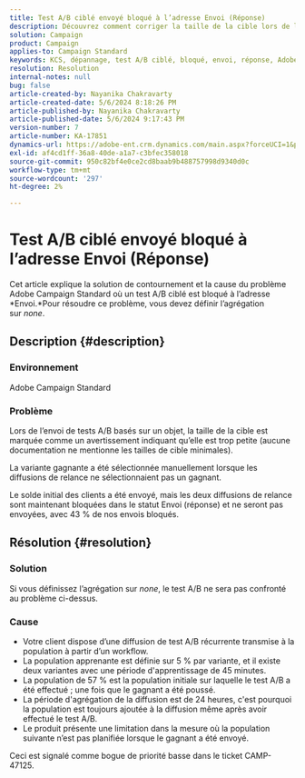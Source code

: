 ```yaml
---
title: Test A/B ciblé envoyé bloqué à l’adresse Envoi (Réponse)
description: Découvrez comment corriger la taille de la cible lors de l’envoi de tests A/B basés sur un objet qui se bloque lors de l’envoi. Définissez l’agrégation sur "none".
solution: Campaign
product: Campaign
applies-to: Campaign Standard
keywords: KCS, dépannage, test A/B ciblé, bloqué, envoi, réponse, Adobe Campaign Standard, ACS
resolution: Resolution
internal-notes: null
bug: false
article-created-by: Nayanika Chakravarty
article-created-date: 5/6/2024 8:18:26 PM
article-published-by: Nayanika Chakravarty
article-published-date: 5/6/2024 9:17:43 PM
version-number: 7
article-number: KA-17851
dynamics-url: https://adobe-ent.crm.dynamics.com/main.aspx?forceUCI=1&pagetype=entityrecord&etn=knowledgearticle&id=7ab00dcb-e50b-ef11-9f8a-6045bd0065b6
exl-id: af4cd1ff-36a8-40de-a1a7-c3bfec358018
source-git-commit: 950c82bf4e0ce2cd8baab9b488757998d9340d0c
workflow-type: tm+mt
source-wordcount: '297'
ht-degree: 2%

---
```


# Test A/B ciblé envoyé bloqué à l’adresse Envoi (Réponse)


Cet article explique la solution de contournement et la cause du problème Adobe Campaign Standard où un test A/B ciblé est bloqué à l’adresse *Envoi.*Pour résoudre ce problème, vous devez définir l’agrégation sur *none*.

## Description {#description}


### <b>Environnement</b>

Adobe Campaign Standard

### <b>Problème</b>

Lors de l’envoi de tests A/B basés sur un objet, la taille de la cible est marquée comme un avertissement indiquant qu’elle est trop petite (aucune documentation ne mentionne les tailles de cible minimales).

La variante gagnante a été sélectionnée manuellement lorsque les diffusions de relance ne sélectionnaient pas un gagnant.

Le solde initial des clients a été envoyé, mais les deux diffusions de relance sont maintenant bloquées dans le statut Envoi (réponse) et ne seront pas envoyées, avec 43 % de nos envois bloqués.


## Résolution {#resolution}


### <b>Solution</b>

Si vous définissez l’agrégation sur *none*, le test A/B ne sera pas confronté au problème ci-dessus.

### <b>Cause</b>

- Votre client dispose d’une diffusion de test A/B récurrente transmise à la population à partir d’un workflow.
- La population apprenante est définie sur 5 % par variante, et il existe deux variantes avec une période d&#39;apprentissage de 45 minutes.
- La population de 57 % est la population initiale sur laquelle le test A/B a été effectué ; une fois que le gagnant a été poussé.
- La période d&#39;agrégation de la diffusion est de 24 heures, c&#39;est pourquoi la population est toujours ajoutée à la diffusion même après avoir effectué le test A/B.
- Le produit présente une limitation dans la mesure où la population suivante n’est pas planifiée lorsque le gagnant a été envoyé.


Ceci est signalé comme bogue de priorité basse dans le ticket CAMP-47125.
